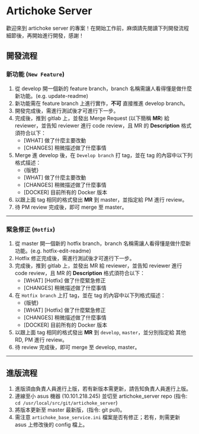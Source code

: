 # Artichoke Server
歡迎來到 artichoke server 的專案！在開始工作前，麻煩請先閱讀下列開發流程細節後，再開始進行開發，感謝！

## 開發流程

### 新功能 (`New Feature`)

1. 從 develop 開一個新的 feature branch，branch 名稱需讓人看得懂是做什麼新功能。(e.g. update-readme)
2. 新功能需在 feature branch 上進行實作，**不可** 直接推進 develop branch。
3. 開發完成後，需進行測試後才可進行下一步。
4. 完成後，推到 gitlab 上，並發出 Merge Request (以下簡稱 **MR**) 給 reviewer，並告知 reviewer 進行 code review，且 MR 的 **Description** 格式須符合以下：
    - [WHAT] 做了什麼主要改動
    - [CHANGES] 稍微描述做了什麼事情
6. Merge 進 develop 後，在 `Develop branch` 打 tag，並在 tag 的內容中以下列格式描述：
    - {版號}
    - [WHAT] 做了什麼主要改動
    - [CHANGES] 稍微描述做了什麼事情
    - [DOCKER] 目前所有的 Docker 版本
7. 以跟上面 tag 相同的格式發出 **MR** 到 master，並指定給 PM 進行 review。
8. 待 PM review 完成後，即可 merge 至 master。

---

### 緊急修正 (`Hotfix`)

1. 從 master 開一個新的 hotfix branch，branch 名稱需讓人看得懂是做什麼新功能。(e.g. hotfix-edit-readme)
2. Hotfix 修正完成後，需進行測試後才可進行下一步。
3. 完成後，推到 gitlab 上，並發出 MR 給 reviewer，並告知 reviewer 進行 code review，且 MR 的 **Description** 格式須符合以下：
    - [WHAT] [Hotfix] 做了什麼緊急修正
    - [CHANGES] 稍微描述做了什麼事情
4. 在 `Hotfix branch` 上打 tag，並在 tag 的內容中以下列格式描述：
    - {版號}
    - [WHAT] [Hotfix] 做了什麼緊急修正
    - [CHANGES] 稍微描述做了什麼事情
    - [DOCKER] 目前所有的 Docker 版本
5. 以跟上面 tag 相同的格式發出 **MR** 到 `develop`, `master`，並分別指定給 其他RD, PM 進行 review。
6. 待 review 完成後，即可 merge 至 develop, master。

---

## 進版流程

1. 進版須由負責人員進行上版，若有新版本需更新，請告知負責人員進行上版。
2. 連線至小 asus 機器 (10.101.218.245) 並切至 artichoke_server repo (指令: `cd /usr/local/src/git/artichoke_server`)
3. 將版本更新至 master 最新版，(指令: git pull)。
4. 需注意 `artichoke_base_service.ini` 檔案是否有修正；若有，則需更新 asus 上修改後的 config 檔上。